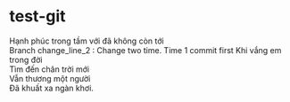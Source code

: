 # test-git
Hạnh phúc trong tầm với đã không còn tới  
Branch change_line_2 : Change two time. Time 1 commit first Khi vắng em trong đời  
Tìm đến chân trời mới  
Vẫn thương một người  
Đã khuất xa ngàn khơi.  
